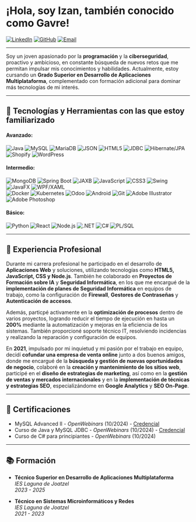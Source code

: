 # ¡Hola, soy Izan, también conocido como Gavre!
[![LinkedIn](https://img.shields.io/badge/LinkedIn-0077B5?style=flat&logo=linkedin&logoColor=white&labelColor=0077B5)](https://www.linkedin.com/in/gdfizan/)
[![GitHub](https://img.shields.io/badge/GitHub-100000?style=flat&logo=github&logoColor=white&labelColor=100000)](https://github.com/g4vr3)
[![Email](https://img.shields.io/badge/Email-D14836?style=flat&logo=gmail&logoColor=white&labelColor=D14836)](mailto:gdfizan@gmail.com)

---

Soy un joven apasionado por la **programación** y la **ciberseguridad**, proactivo y ambicioso, en constante búsqueda de nuevos retos que me permitan impulsar mis conocimientos y habilidades. Actualmente, estoy cursando un **Grado Superior en Desarrollo de Aplicaciones Multiplataforma**, complementado con formación adicional para dominar más tecnologías de mi interés.

---

## 🚀 Tecnologías y Herramientas con las que estoy familiarizado

#### Avanzado:
![Java](https://img.shields.io/badge/java-%23ED8B00.svg?style=flat&logo=openjdk&logoColor=white)
![MySQL](https://img.shields.io/badge/MySQL-005C84?style=flat&logo=mysql&logoColor=white)
![MariaDB](https://img.shields.io/badge/MariaDB-003545?style=flat&logo=mariadb&logoColor=white)
![JSON](https://img.shields.io/badge/JSON-00000F?style=flat&logo=json&logoColor=white)
![HTML5](https://img.shields.io/badge/HTML5-E34F26?style=flat&logo=html5&logoColor=white)
![JDBC](https://img.shields.io/badge/JDBC-007396?style=flat&logo=java&logoColor=white)
![Hibernate/JPA](https://img.shields.io/badge/Hibernate-JPA-59666C?style=flat&logo=hibernate&labelColor=003545&logoColor=white)
![Shopify](https://img.shields.io/badge/Shopify-96BF48?style=flat&logo=shopify&logoColor=white)
![WordPress](https://img.shields.io/badge/WordPress-21759B?style=flat&logo=wordpress&logoColor=white)

#### Intermedio:
![MongoDB](https://img.shields.io/badge/MongoDB-47A248?style=flat&logo=mongodb&logoColor=white)
![Spring Boot](https://img.shields.io/badge/Spring_Boot-6DB33F?style=flat&logo=spring-boot&logoColor=white)
![JAXB](https://img.shields.io/badge/JAXB-FF7800?style=flat&logo=oracle&logoColor=white)
![JavaScript](https://img.shields.io/badge/JavaScript-323330?style=flat&logo=javascript&logoColor=F7DF1E)
![CSS3](https://img.shields.io/badge/CSS3-1572B6?style=flat&logo=css3&logoColor=white)
![Swing](https://img.shields.io/badge/Swing-007396?style=flat&logo=java&logoColor=white)
![JavaFX](https://img.shields.io/badge/JavaFX-007396?style=flat&logo=java&logoColor=white)
![WPF/XAML](https://img.shields.io/badge/WPF-XAML-0C54C2?style=flat&logo=.net&labelColor=512BD4&logoColor=white)
<br>
![Docker](https://img.shields.io/badge/Docker-2496ED?style=flat&logo=docker&logoColor=white)
![Kubernetes](https://img.shields.io/badge/Kubernetes-326CE5?style=flat&logo=kubernetes&logoColor=white)
![Odoo](https://img.shields.io/badge/Odoo-512BD4?style=flat&logo=odoo&logoColor=white)
![Android](https://img.shields.io/badge/Android-3DDC84?style=flat&logo=android&logoColor=white)
![Git](https://img.shields.io/badge/Git-F05032?style=flat&logo=git&logoColor=white)
![Adobe Illustrator](https://img.shields.io/badge/Illustrator-FF9A00?style=flat&logo=adobe-illustrator&logoColor=white)
![Adobe Photoshop](https://img.shields.io/badge/Photoshop-31A8FF?style=flat&logo=adobe-photoshop&logoColor=white)

#### Básico:
![Python](https://img.shields.io/badge/Python-3776AB?style=flat&logo=python&logoColor=white)
![React](https://img.shields.io/badge/React-20232A?style=flat&logo=react&logoColor=61DAFB)
![Node.js](https://img.shields.io/badge/Node.js-339933?style=flat&logo=nodedotjs&logoColor=white)
![.NET](https://img.shields.io/badge/.NET-512BD4?style=flat&logo=dotnet&logoColor=white)
![C#](https://img.shields.io/badge/C%23-68217A?style=flat&logo=c-sharp&logoColor=white)
![PL/SQL](https://img.shields.io/badge/PL/SQL-F80000?style=flat&logo=Oracle&logoColor=white)

---

## 💼 Experiencia Profesional

Durante mi carrera profesional he participado en el desarrollo de **Aplicaciones Web** y soluciones, utilizando tecnologías como **HTML5, JavaScript, CSS y Node.js**. También he colaborado en **Proyectos de Formación sobre IA** y **Seguridad Informática**, en los que me encargué de la **implementación de planes de Seguridad Informática** en equipos de trabajo, como la configuración de **Firewall**, **Gestores de Contraseñas** y **Autenticación de accesos**.

Además, particpé activamente en la **optimización de procesos** dentro de varios proyectos, logrando reducir el tiempo de ejecución en hasta un **200%** mediante la automatización y mejoras en la eficiencia de los sistemas. También proporcioné soporte técnico IT, resolviendo incidencias y realizando la reparación y configuración de equipos.

En **2021**, impulsado por mi inquietud y mi pasión por el trabajo en equipo, decidí **cofundar una empresa de venta online** junto a dos buenos amigos, donde me encargué de la **búsqueda y gestión de nuevas oportunidades de negocio**, colaboré en la **creación y mantenimiento de los sitios web**, participé en el **diseño de estrategias de marketing**, así como en la **gestión de ventas y mercados internacionales** y en la **implementación de técnicas y estrategias SEO**, especializándome en **Google Analytics** y **SEO On-Page**.

---

## 📜 Certificaciones 

- MySQL Advanced II - _OpenWebinars_ (10/2024) - [Credencial](https://openwebinars.net/cert/Ctww)
- Curso de Java y MySQL JDBC - _OpenWebinars_ (10/2024) - [Credencial](https://openwebinars.net/cert/1K1h)
- Curso de C# para principiantes - _OpenWebinars_ (10/2024)

---

## 📚 Formación

- **Técnico Superior en Desarrollo de Aplicaciones Multiplataforma**  
  _IES Laguna de Joatzel_  
  _2023 - 2025_

- **Técnico en Sistemas Microinformáticos y Redes**  
  _IES Laguna de Joatzel_  
  _2021 - 2023_










